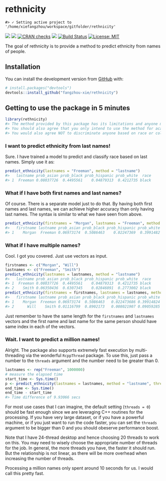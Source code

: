 
<!-- README.md is generated from README.Rmd. Please edit that file -->

# rethnicity

<!-- badges: start -->

    #> ✓ Setting active project to '/home/xiefangzhou/workspace/gitfolder/rethnicity'

[![](https://www.r-pkg.org/badges/version/rethnicity?color=green)](https://cran.r-project.org/package=rethnicity)
[![](http://cranlogs.r-pkg.org/badges/grand-total/rethnicity?color=green)](https://cran.r-project.org/package=rethnicity)
[![CRAN
checks](https://cranchecks.info/badges/summary/rethnicity)](https://cran.r-project.org/web/checks/check_results_rethnicity.html)
[![](https://img.shields.io/github/last-commit/fangzhou-xie/rethnicity.svg)](https://github.com/fangzhou-xie/rethnicity/commits/main)
[![Build
Status](https://app.travis-ci.com/fangzhou-xie/rethnicity.svg?branch=main)](https://travis-ci.com/github/fangzhou-xie/rethnicity)
[![License:
MIT](https://img.shields.io/badge/License-MIT-yellow.svg)](https://opensource.org/licenses/MIT)
<!-- badges: end -->

The goal of rethnicity is to provide a method to predict ethnicity from
names of people.

## Installation

<!-- You can install the released version of rethnicity from [CRAN](https://CRAN.R-project.org) with: -->
<!-- ``` r -->
<!-- install.packages("rethnicity") -->
<!-- ``` -->

You can install the development version from
[GitHub](https://github.com/) with:

``` r
# install.packages("devtools")
devtools::install_github("fangzhou-xie/rethnicity")
```

## Getting to use the package in 5 minutes

``` r
library(rethnicity)
#> The method provided by this package has its limitations and anyone must use them cautiously and responsibly.
#> You should also agree that you only intend to use the method for academic research purpose and not for commercial use.
#> You would also agree NOT to discriminate anyone based on race or color or any characteristic, with the information provided by this package.
```

### I want to predict ethnicity from last names!

Sure. I have trained a model to predict and classify race based on last
names. Simply use it as:

``` r
predict_ethnicity(lastnames = "Freeman", method = "lastname")
#>   lastname prob_asian prob_black prob_hispanic prob_white  race
#> 1  Freeman 0.08037726  0.4495561    0.04879313  0.4212735 black
```

### What if I have both first names and last names?

Of course. There is a separate model just to do that. By having both
first names and last names, we can achieve higher accuracy than only
having last names. The syntax is similar to what we have seen from
above.

``` r
predict_ethnicity(firstnames = "Morgan", lastnames = "Freeman", method = "fullname")
#>   firstname lastname prob_asian prob_black prob_hispanic prob_white  race
#> 1    Morgan  Freeman 0.06973174  0.5086463    0.02247369  0.3991482 black
```

### What if I have multiple names?

Cool. I got you covered. Just use vectors as input.

``` r
firstnames <- c("Morgan", "Will")
lastnames <- c("Freeman", "Smith")
predict_ethnicity(lastnames = lastnames, method = "lastname")
#>   lastname prob_asian prob_black prob_hispanic prob_white  race
#> 1  Freeman 0.08037726  0.4495561    0.04879313  0.4212735 black
#> 2    Smith 0.06350436  0.6307345    0.02846091  0.2773002 black
predict_ethnicity(firstnames = firstnames, lastnames = lastnames, method = "fullname")
#>   firstname lastname prob_asian prob_black prob_hispanic prob_white  race
#> 1    Morgan  Freeman 0.06973174  0.5086463   0.022473686 0.39914824 black
#> 2      Will    Smith 0.01116799  0.8902173   0.008021907 0.09059285 black
```

Just remember to have the same length for the `firstnames` and
`lastnames` vectors and the first name and last name for the same person
should have same index in each of the vectors.

### Wait. I want to predict a million names!

Alright. The package also supports extremely fast execution by
multi-threading via the wonderful `RcppThread` package. To use this,
just pass a number to the `threads` argument and the number need to be
greater than 0.

``` r
lastnames <- rep("Freeman", 1000000)
# measure the elapsed time
start_time <- Sys.time()
p <- predict_ethnicity(lastnames = lastnames, method = "lastname", threads = 20)
end_time <- Sys.time()
end_time - start_time
#> Time difference of 9.93066 secs
```

For most use cases that I can imagine, the default setting
(`threads = 0`) should be fast enough since we are leveraging C++
routines for the processing. If you have very large dataset, or if you
have a powerful machine, or if you just want to run the code faster, you
can set the `threads` argument to be bigger than 0 and you should
obeserve performance boost.

Note that I have 24-thread desktop and hence choosing 20 threads to work
on this. You may need to wisely choose the appropriate number of threads
for the job. In general, the more threads you have, the faster it should
run. But the relationship is not linear, as there will be more overhead
when increasing the number of threads.

<!-- ```{r} -->
<!-- lastnames <- rep("Freeman", 1000000) -->
<!-- # measure the elapsed time -->
<!-- start_time <- Sys.time() -->
<!-- p <- predict_ethnicity(lastnames = lastnames, method = "lastname", threads = 10) -->
<!-- end_time <- Sys.time() -->
<!-- end_time - start_time -->
<!-- ``` -->

Processing a million names only spent around 10 seconds for us. I would
call this pretty fast.
